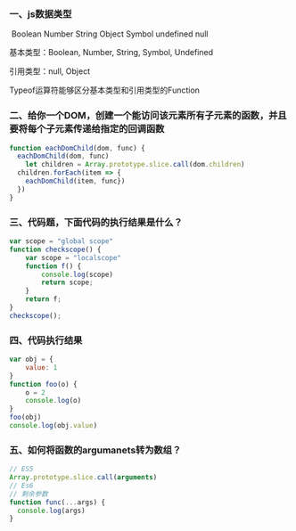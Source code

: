 ### 一、js数据类型

​	Boolean   Number  String   Object   Symbol    undefined  null

   基本类型：Boolean, Number, String, Symbol, Undefined

   引用类型：null, Object

   Typeof运算符能够区分基本类型和引用类型的Function

### 二、给你一个DOM，创建一个能访问该元素所有子元素的函数，并且要将每个子元素传递给指定的回调函数

```javascript
function eachDomChild(dom, func) {
  eachDomChild(dom, func)
	let children = Array.prototype.slice.call(dom.children)
  children.forEach(item => {
    eachDomChild(item, func})
  })
}
```



### 三、代码题，下面代码的执行结果是什么？
```javascript
var scope = "global scope"
function checkscope() {
    var scope = "localscope" 
    function f() {
      	console.log(scope)
        return scope;
    }
    return f;
}
checkscope();
```
### 四、代码执行结果
```javascript
var obj = {
    value: 1
}
function foo(o) {
    o = 2
    console.log(o)
}
foo(obj)
console.log(obj.value)
```
### 五、如何将函数的argumanets转为数组？

```javascript
// ES5
Array.prototype.slice.call(arguments)
// Es6
// 剩余参数
function func(...args) {
  console.log(args)
}
```



